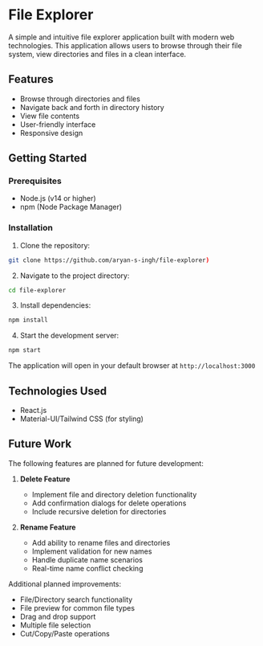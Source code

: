 # File Explorer

A simple and intuitive file explorer application built with modern web technologies. This application allows users to browse through their file system, view directories and files in a clean interface.

## Features

- Browse through directories and files
- Navigate back and forth in directory history
- View file contents
- User-friendly interface
- Responsive design

## Getting Started

### Prerequisites

- Node.js (v14 or higher)
- npm (Node Package Manager)

### Installation

1. Clone the repository:
```bash
git clone https://github.com/aryan-s-ingh/file-explorer)
```

2. Navigate to the project directory:
```bash
cd file-explorer
```

3. Install dependencies:
```bash
npm install
```

4. Start the development server:
```bash
npm start
```

The application will open in your default browser at `http://localhost:3000`

## Technologies Used

- React.js
- Material-UI/Tailwind CSS (for styling)

## Future Work

The following features are planned for future development:

1. **Delete Feature**
   - Implement file and directory deletion functionality
   - Add confirmation dialogs for delete operations
   - Include recursive deletion for directories

2. **Rename Feature**
   - Add ability to rename files and directories
   - Implement validation for new names
   - Handle duplicate name scenarios
   - Real-time name conflict checking

Additional planned improvements:
- File/Directory search functionality
- File preview for common file types
- Drag and drop support
- Multiple file selection
- Cut/Copy/Paste operations
